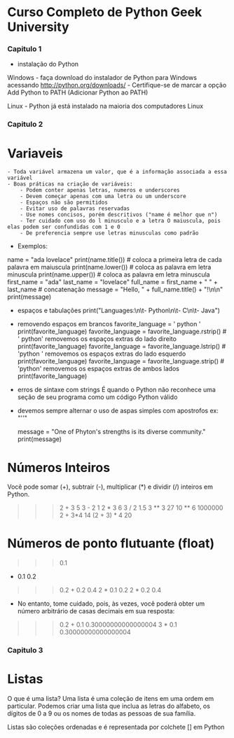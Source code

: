 # Curso Completo de Python Geek University

### Capitulo 1 ###
- instalação do Python

Windows
	- faça download do instalador de Python para Windows acessando http://python.org/downloads/
	- Certifique-se de marcar a opção Add Python to PATH (Adicionar Python ao PATH)

Linux
	- Python já está instalado na maioria dos computadores Linux
	

### Capitulo 2 ###

# Variaveis #

    - Toda variável armazena um valor, que é a informação associada a essa variável
	- Boas práticas na criação de variáveis:	
		- Podem conter apenas letras, numeros e underscores
		- Devem começar apenas com uma letra ou um underscore
		- Espaços não são permitidos
		- Evitar uso de palavras reservadas
		- Use nomes concisos, porém descritivos ("name é melhor que n")
		- Ter cuidado com uso do l minusculo e a letra O maiuscula, pois elas podem ser confundidas com 1 e 0
		- De preferencia sempre use letras minusculas como padrão

- Exemplos:

name = "ada lovelace"
print(name.title())  # coloca a primeira letra de cada palavra em maiuscula
print(name.lower())  # coloca as palavra em letra minuscula
print(name.upper())  # coloca as palavra em letra minuscula
first_name = "ada"
last_name = "lovelace"
full_name = first_name + " " + last_name  # concatenação
message = "Hello, " + full_name.title() + "!\n\n"
print(message)

- espaços e tabulações
print("Languages:\n\t- Python\n\t- C\n\t- Java")

- removendo espaços em brancos
favorite_language = ' python '
print(favorite_language)
favorite_language = favorite_language.rstrip()  # ' python' removemos os espaços extras do lado direito
print(favorite_language)
favorite_language = favorite_language.lstrip()  # 'python ' removemos os espaços extras do lado esquerdo
print(favorite_language)
favorite_language = favorite_language.strip()  # 'python' removemos os espaços extras de ambos lados
print(favorite_language)

- erros de sintaxe com strings
É quando o Python não reconhece uma seção de seu programa como um código Python válido

- devemos sempre alternar o uso de aspas simples com apostrofos ex: "''"

	message = "One of Phyton's strengths is its diverse community."
	print(message)
	
	
# Números Inteiros #

Você pode somar (+), subtrair (-), multiplicar (*) e dividir (/) inteiros em
Python.
>>> 2 + 3
5
>>> 3 - 2
1
>>> 2 * 3
6
>>> 3 / 2
1.5
>>> 3 ** 3
27
>>> 10 ** 6
1000000
>>> 2 + 3*4
14
>>> (2 + 3) * 4
20

# Números de ponto flutuante (float) #

>>> 0.1
+ 0.1
0.2
>>> 0.2 + 0.2
0.4
>>> 2 * 0.1
0.2
>>> 2 * 0.2
0.4
- No entanto, tome cuidado, pois, às vezes, você poderá obter um
número arbitrário de casas decimais em sua resposta: 
>>> 0.2 + 0.1
0.30000000000000004
>>> 3 * 0.1
0.30000000000000004

### Capitulo 3 ###

# Listas #

O que é uma lista?
Uma lista é uma coleção de itens em uma ordem em particular. Podemos
criar uma lista que inclua as letras do alfabeto, os dígitos de 0 a 9 ou os
nomes de todas as pessoas de sua família.


Listas são coleções ordenadas e é representada por colchete [] em Python







